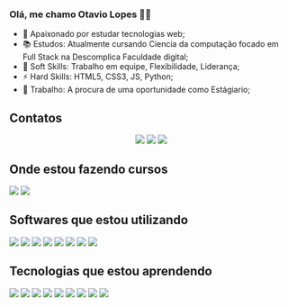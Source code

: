 ### Olá, me chamo Otavio Lopes 👋😉

  - 👀 Apaixonado por estudar tecnologias web;
  - 📚 Estudos: Atualmente cursando Ciencia da computação focado em Full Stack na Descomplica Faculdade digital;
  - 🧬 Soft Skills: Trabalho em equipe, Flexibilidade, Liderança;
  - ⚡ Hard Skills: HTML5, CSS3, JS, Python;
  - 💼 Trabalho: A procura de uma oportunidade como Estágiario;

## Contatos  
<p align="center">

  <a href="mailto:otaviofernandes232@gmail.com" alt="Gmail">
  <img src="https://img.shields.io/badge/Gmail-D14836?style=for-the-badge&logo=gmail&logoColor=white" /></a>
 
  <a href="https://www.linkedin.com/in/otaviolf/" alt="Linkedin">
   <img src="https://img.shields.io/badge/LinkedIn-0077B5?style=for-the-badge&logo=linkedin&logoColor=white)"></a>
   
  <a href="https://codepen.io/OtavioLopes" alt="CodePen">
  <img src="https://img.shields.io/badge/Codepen-000000?style=for-the-badge&logo=codepen&logoColor=white"/></a>
  
</p>

## Onde estou fazendo cursos

<img src="https://img.shields.io/badge/Udemy-EC5252?style=for-the-badge&logo=Udemy&logoColor=white" />
<img src="https://img.shields.io/badge/freecodecamp-27273D?style=for-the-badge&logo=freecodecamp&logoColor=white" />

## Softwares que estou utilizando

<img src="https://img.shields.io/badge/Adobe%20after%20affects-CF96FD?style=for-the-badge&logo=Adobe%20after%20effects&logoColor=393665" />
<img src="https://img.shields.io/badge/Adobe%20Photoshop-31A8FF?style=for-the-badge&logo=Adobe%20Photoshop&logoColor=black" />
<img src="https://img.shields.io/badge/blender-%23F5792A.svg?style=for-the-badge&logo=blender&logoColor=white" />
<img src="https://img.shields.io/badge/gimp-5C5543?style=for-the-badge&logo=gimp&logoColor=white" />
<img src="https://img.shields.io/badge/Visual_Studio_Code-0078D4?style=for-the-badge&logo=visual%20studio%20code&logoColor=white" />
<img src="https://img.shields.io/badge/Google_chrome-4285F4?style=for-the-badge&logo=Google-chrome&logoColor=white" />
<img src="https://img.shields.io/badge/Notion-000000?style=for-the-badge&logo=notion&logoColor=white" />
<img src="https://img.shields.io/badge/Eclipse-2C2255?style=for-the-badge&logo=eclipse&logoColor=white" />

## Tecnologias que estou aprendendo

<img src="https://img.shields.io/badge/TypeScript-007ACC?style=for-the-badge&logo=typescript&logoColor=white" />
<img src="https://img.shields.io/badge/Python-FFD43B?style=for-the-badge&logo=python&logoColor=blue" />
<img src="https://img.shields.io/badge/PHP-777BB4?style=for-the-badge&logo=php&logoColor=white" />
<img src="https://img.shields.io/badge/json-5E5C5C?style=for-the-badge&logo=json&logoColor=white" />
<img src="https://img.shields.io/badge/JavaScript-323330?style=for-the-badge&logo=javascript&logoColor=F7DF1E" />
<img src="https://img.shields.io/badge/CSS3-1572B6?style=for-the-badge&logo=css3&logoColor=white" />
<img src="https://img.shields.io/badge/HTML5-E34F26?style=for-the-badge&logo=html5&logoColor=white" />
<img src="https://img.shields.io/badge/Angular-DD0031?style=for-the-badge&logo=angular&logoColor=white" />
<img src="https://img.shields.io/badge/Java-ED8B00?style=for-the-badge&logo=java&logoColor=white" />

